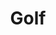 ---
title: "Golf"
description: "An online (mobile-friendly) version of my favorite card game... especially useful when even the smallest playing cards are too big."
pubDate: "Fall 2023"
heroImage: "/golf.png"
badge: "Web Dev"
url: "https://golf-phi.vercel.app/"
tags: ["React","Bootstrap"]
---